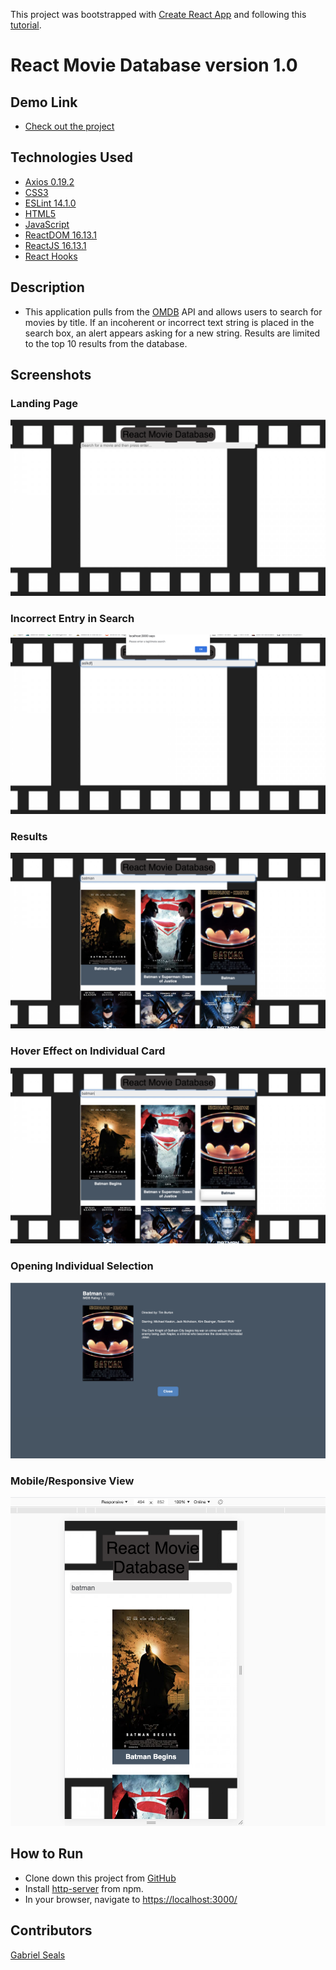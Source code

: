 This project was bootstrapped with [Create React App](https://github.com/facebook/create-react-app) and following this [tutorial](https://youtu.be/ufodJVcpmps).

# React Movie Database version 1.0

## Demo Link

* [Check out the project](https://gseals.github.io/React-Movie-Database/)

## Technologies Used

* [Axios 0.19.2](https://www.npmjs.com/package/axios)
* [CSS3](https://www.w3.org/Style/CSS/Overview.en.html)
* [ESLint 14.1.0](https://eslint.org/)
* [HTML5](https://html.spec.whatwg.org/multipage/)
* [JavaScript](https://www.javascript.com/)
* [ReactDOM 16.13.1](https://www.npmjs.com/package/react-dom)
* [ReactJS 16.13.1](https://reactjs.org/docs/create-a-new-react-app.html)
* [React Hooks](https://reactjs.org/docs/hooks-intro.html)

## Description

* This application pulls from the [OMDB](http://www.omdbapi.com/) API and allows users to search for movies by title. If an incoherent or incorrect text string is placed in the search box, an alert appears asking for a new string. Results are limited to the top 10 results from the database.

## Screenshots

### Landing Page
![Landing Page](https://raw.githubusercontent.com/gseals/React-Movie-Database/master/screenshots/Landing%20Page.png)

### Incorrect Entry in Search
![Incorrect Entry in Search](https://raw.githubusercontent.com/gseals/React-Movie-Database/master/screenshots/Incorrect%20Entry%20in%20Search.png)

### Results
![Results](https://raw.githubusercontent.com/gseals/React-Movie-Database/master/screenshots/Results.png)

### Hover Effect on Individual Card
![Hover Effect on Individual Card](https://raw.githubusercontent.com/gseals/React-Movie-Database/master/screenshots/Hover%20Effect%20on%20Individual%20Card.png)

### Opening Individual Selection
![Opening Individual Selection](https://raw.githubusercontent.com/gseals/React-Movie-Database/master/screenshots/Opening%20Individual%20Selection.png)

### Mobile/Responsive View
![Mobile View](https://raw.githubusercontent.com/gseals/React-Movie-Database/master/screenshots/Responsive.png)

## How to Run

* Clone down this project from [GitHub](https://github.com/gseals/React-Movie-Database)
* Install [http-server](https://www.npmjs.com/package/http-server) from npm.
* In your browser, navigate to [https://localhost:3000/](https://localhost:3000/)

## Contributors

[Gabriel Seals](https://github.com/gseals)
